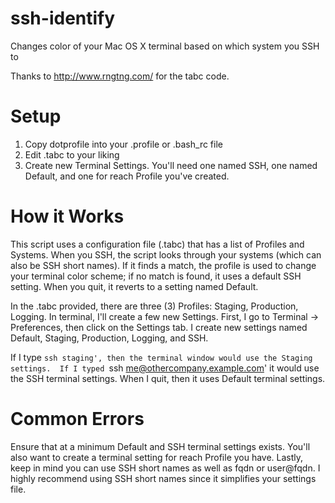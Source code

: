ssh-identify
============

Changes color of your Mac OS X terminal based on which system you SSH to

Thanks to http://www.rngtng.com/ for the tabc code.

Setup
=====

1. Copy dotprofile into your .profile or .bash_rc file
2. Edit .tabc to your liking
3. Create new Terminal Settings.  You'll need one named SSH, one named Default, and one for reach Profile you've created.

How it Works
============

This script uses a configuration file (.tabc) that has a list of Profiles and Systems.  When you SSH, the script looks through your systems (which can also be SSH short names).  If it finds a match, the profile is used to change your terminal color scheme; if no match is found, it uses a default SSH setting.  When you quit, it reverts to a setting named Default.

In the .tabc provided, there are three (3) Profiles: Staging, Production, Logging.  In terminal, I'll create a few new Settings.
First, I go to Terminal -> Preferences, then click on the Settings tab.  I create new settings named Default, Staging, Production, Logging, and SSH.

If I type `ssh staging', then the terminal window would use the Staging settings.  If I typed `ssh me@othercompany.example.com' it would use the SSH terminal settings.  When I quit, then it uses Default terminal settings.

Common Errors
=============

Ensure that at a minimum Default and SSH terminal settings exists. You'll also want to create a terminal setting for reach Profile you have.  Lastly, keep in mind you can use SSH short names as well as fqdn or user@fqdn.  I highly recommend using SSH short names since it simplifies your settings file.